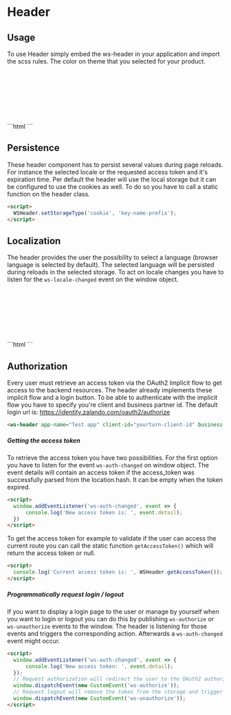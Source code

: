 # Header
<!---
General
All of our applications in Zalando requires a header, an authorization mechanism based on OAuth2 and most likely a localization for German and English users. To reduce the redundancy and effort every team had, we created a header component which ships all necessary features. You can set the application name, navigation links, listen on locale and authentication changes.
-->
## Usage
To use Header simply embed the ws-header in your application and import the scss rules. The color on theme that you selected for your product.
<div style="position: relative; overflow: hidden; padding-bottom: 120px">
  <ws-header appName="Demo Page" links.bind="[{label: 'Link', href: 'LinkValue', onClick: log},{label: 'Link2',href: '2222',children: [{label: 'Sub link 1', href: 'Go go app 1'},{label: 'Sub link 1', href: 'Go go app 1'}]}]"></ws-header>
</div>
```html
<ws-header
  appName="Demo Page"
  businessPartnerId="business-partner-id"
  clientId="youturn-client-id"
  links="{[
    {label: 'Link', href: 'LinkValue', onClick: (value) => console.log(value)},
    {
      label: 'Link2',
      href: '2222',
      children: [
        {label: 'Sub link 1', href: 'Go go app 1'},
        {label: 'Sub link 1', href: 'Go go app 1'}
      ]
    }
  ]}">
</ws-header>
```

## Persistence
These header component has to persist several values during page reloads. For instance the selected locale
or the requested access token and it's expiration time. Per default the header will use the local storage
but it can be configured to use the cookies as well. To do so you have to call a static function on the header class.
```html
<script>
  WSHeader.setStorageType('cookie', 'key-name-prefix');
</script>
```

## Localization
The header provides the user the possibility to select a language (browser language is selected by default). The selected
language will be persisted during reloads in the selected storage. To act on locale changes
you have to listen for the `ws-locale-changed` event on the window object.

<div style="position: relative; overflow: hidden; padding-bottom: 120px">
  <ws-header appName="Demo Page" ws-locale-changed.delegate="log('New locale is: ', $event.detail)"></ws-header>
</div>
```html
<ws-header appName="Demo Page"></ws-header>
<script>
  // To initialize your application specific localization get the current locale
  i18next.setLocale(WSHeader.getLocale());
  // To listen for locale changes bind a listener for ws-locale-changed
  window.addEventListener('ws-locale-changed', event => {
    console.log('New locale is: ', event.detail);
  });
</script>
```

## Authorization
Every user must retrieve an access token via the OAuth2 Implicit flow to get access to the backend resources.
The header already implements these implicit flow and a login button. To be able to authenticate with the
implicit flow you have to specify you're client and business partner id. The default login url is: https://identity.zalando.com/oauth2/authorize
```html
<ws-header app-name="Test app" client-id="yourturn-client-id" business-partner-id="bpid"></ws-header>
```

##### Getting the access token
To retrieve the access token you have two possibilities. For the first option you have to
listen for the event `ws-auth-changed` on window object. The event details will contain an access token
if the access_token was successfully parsed from the location.hash. It can be empty when the token expired.
```html
<script>
  window.addEventListener('ws-auth-changed', event => {
      console.log('New access token is: ', event.detail);
  })
</script>
```

To get the access token for example to validate if the user can access the current route you can call
the static function `getAccessToken()` which will return the access token or null.
```html
<script>
  console.log('Current access token is: ', WSHeader.getAccessToken());
</script>
```

##### Programmatically request login / logout
If you want to display a login page to the user or manage by yourself when you want to login or logout
you can do this by publishing `ws-authorize` or `ws-unauthorize` events to the window. The header is
listening for those events and triggers the corresponding action. Afterwards a `ws-auth-changed` event might occur.
```html
<script>
  window.addEventListener('ws-auth-changed', event => {
      console.log('New access token: ', event.detail);
  });
  // Request authorization will redirect the user to the OAuth2 authorize page
  window.dispatchEvent(new CustomEvent('ws-authorize'));
  // Request logout will remove the token from the storage and trigger a ws-auth-changed event
  window.dispatchEvent(new CustomEvent('ws-unauthorize'));   
</script>
```
